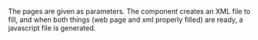 The pages are given as parameters. The component creates an XML file to fill, and when both things (web page and xml properly filled) are ready, a javascript file is generated.